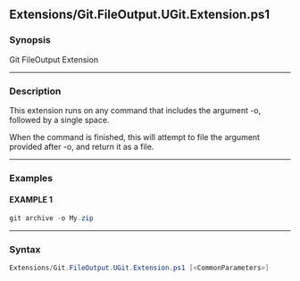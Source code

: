 
Extensions/Git.FileOutput.UGit.Extension.ps1
--------------------------------------------




### Synopsis
Git FileOutput Extension



---


### Description

This extension runs on any command that includes the argument -o, followed by a single space.

When the command is finished, this will attempt to file the argument provided after -o, and return it as a file.



---


### Examples
#### EXAMPLE 1
```PowerShell
git archive -o My.zip
```



---


### Syntax
```PowerShell
Extensions/Git.FileOutput.UGit.Extension.ps1 [<CommonParameters>]
```



